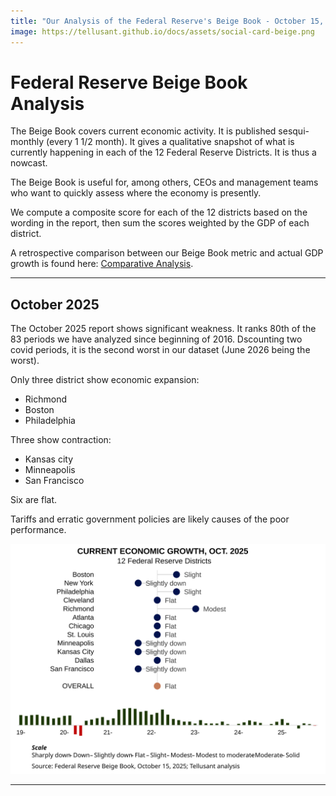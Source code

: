 ```yaml
---
title: "Our Analysis of the Federal Reserve's Beige Book - October 15, 2025 Report"
image: https://tellusant.github.io/docs/assets/social-card-beige.png
---
```

# Federal Reserve Beige Book Analysis
The Beige Book covers current economic activity. It is published sesqui-monthly (every 1 1/2 month). It gives a qualitative snapshot of what is currently happening in each of the 12 Federal Reserve Districts. It is thus a nowcast.

The Beige Book is useful for, among others, CEOs and management teams who want to quickly assess where the economy is presently.

We compute a composite score for each of the 12 districts based on the wording in the report, then sum the scores weighted by the GDP of each district.

A retrospective comparison between our Beige Book metric and actual GDP growth is found here: [Comparative Analysis](https://www.linkedin.com/posts/scanback_economy-gdp-usa-activity-6623665605125955584-24lF/).  

---
## October 2025

The October 2025 report shows significant weakness. It ranks 80th of the 83 periods we have analyzed since beginning of 2016. Dscounting two covid periods, it is the second worst in our dataset (June 2026 being the worst).

Only three district show economic expansion:
- Richmond
- Boston
- Philadelphia  

Three show contraction:
- Kansas city
- Minneapolis
- San Francisco  

Six are flat.

Tariffs and erratic government policies are  likely causes of the poor performance.

![October 2025](assets/images/tellusant-fed-beige-book-summary-2025-10.svg)

---
